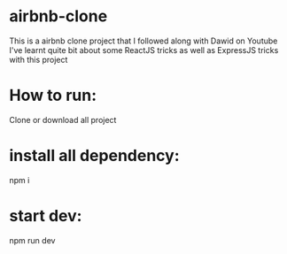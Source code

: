 # airbnb-clone
This is a airbnb clone project that I followed along with Dawid on Youtube
I've learnt quite bit about some ReactJS tricks as well as ExpressJS tricks with this project
# How to run:
Clone or download all project
# install all dependency:
npm i
# start dev: 
npm run dev
